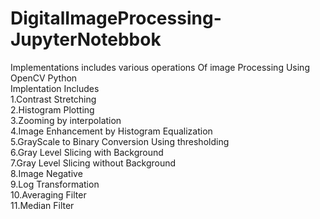 # DigitalImageProcessing-JupyterNotebbok
Implementations includes various operations Of image Processing Using OpenCV Python<br/>
Implentation Includes<br/>
1.Contrast Stretching<br/>
2.Histogram Plotting<br/>
3.Zooming by interpolation<br/>
4.Image Enhancement by Histogram Equalization<br/>
5.GrayScale to Binary Conversion Using thresholding<br/>
6.Gray Level Slicing with Background<br/>
7.Gray Level Slicing without Background<br/>
8.Image Negative<br/>
9.Log Transformation<br/>
10.Averaging Filter<br/>
11.Median Filter<br/>
